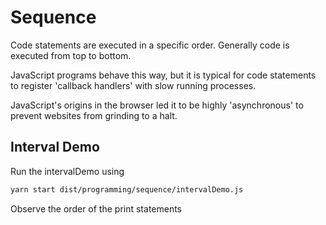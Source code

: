 # Sequence

Code statements are executed in a specific order. Generally code is executed from top to bottom.

JavaScript programs behave this way, but it is typical for code statements to register 'callback handlers' with slow running processes.

JavaScript's origins in the browser led it to be highly 'asynchronous' to prevent websites from grinding to a halt.

## Interval Demo

Run the intervalDemo using

```bash
yarn start dist/programming/sequence/intervalDemo.js
```

Observe the order of the print statements